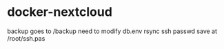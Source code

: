 # docker-nextcloud
backup goes to /backup
need to modify db.env
rsync ssh passwd save at /root/ssh.pas
